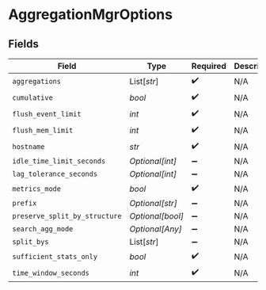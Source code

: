 # AggregationMgrOptions


## Fields

| Field                         | Type                          | Required                      | Description                   |
| ----------------------------- | ----------------------------- | ----------------------------- | ----------------------------- |
| `aggregations`                | List[*str*]                   | :heavy_check_mark:            | N/A                           |
| `cumulative`                  | *bool*                        | :heavy_check_mark:            | N/A                           |
| `flush_event_limit`           | *int*                         | :heavy_check_mark:            | N/A                           |
| `flush_mem_limit`             | *int*                         | :heavy_check_mark:            | N/A                           |
| `hostname`                    | *str*                         | :heavy_check_mark:            | N/A                           |
| `idle_time_limit_seconds`     | *Optional[int]*               | :heavy_minus_sign:            | N/A                           |
| `lag_tolerance_seconds`       | *Optional[int]*               | :heavy_minus_sign:            | N/A                           |
| `metrics_mode`                | *bool*                        | :heavy_check_mark:            | N/A                           |
| `prefix`                      | *Optional[str]*               | :heavy_minus_sign:            | N/A                           |
| `preserve_split_by_structure` | *Optional[bool]*              | :heavy_minus_sign:            | N/A                           |
| `search_agg_mode`             | *Optional[Any]*               | :heavy_minus_sign:            | N/A                           |
| `split_bys`                   | List[*str*]                   | :heavy_minus_sign:            | N/A                           |
| `sufficient_stats_only`       | *bool*                        | :heavy_check_mark:            | N/A                           |
| `time_window_seconds`         | *int*                         | :heavy_check_mark:            | N/A                           |